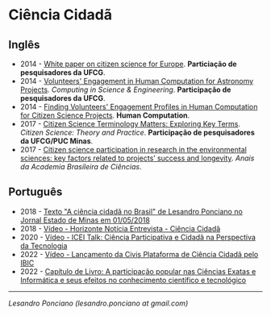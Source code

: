 # Ciência Cidadã #

## Inglês

* 2014 - [White paper on citizen science for Europe](https://ec.europa.eu/futurium/en/system/files/ged/socientize_white_paper_on_citizen_science.pdf). __Particiação de pesquisadores da UFCG__.
* 2014 - [Volunteers' Engagement in Human Computation for Astronomy Projects](https://ieeexplore.ieee.org/document/6728933). *Computing in Science & Engineering*. __Participação de pesquisadores da UFCG__.
* 2014 - [Finding Volunteers' Engagement Profiles in Human Computation for Citizen Science Projects](https://arxiv.org/abs/1501.02134). __Human Computation__.
* 2017 - [Citizen Science Terminology Matters: Exploring Key Terms](https://theoryandpractice.citizenscienceassociation.org/articles/10.5334/cstp.96/). *Citizen Science: Theory and Practice*. __Participação de pesquisadores da UFCG/PUC Minas__.
* 2017 - [Citizen science participation in research in the environmental sciences: key factors related to projects’ success and longevity](http://www.scielo.br/scielo.php?script=sci_pdf&pid=S0001-37652017000502229). *Anais da Academia Brasileira de Ciências*.


## Português

* 2018 - [Texto "A ciência cidadã no Brasil" de Lesandro Ponciano no Jornal Estado de Minas em 01/05/2018](https://www.researchgate.net/publication/338224938_A_ciencia_cidada_no_Brasil)
* 2018 - [Vídeo - Horizonte Notícia Entrevista - Ciência Cidadã](https://www.youtube.com/watch?v=SVMZ7IAZl04)
* 2020 - [Vídeo - ICEI Talk: Ciência Participativa e Cidadã na Perspectiva da Tecnologia](https://www.youtube.com/watch?v=efPpGPp8Jtk)
* 2022 - [Vídeo - Lançamento da Civis Plataforma de Ciência Cidadã pelo IBIC](https://www.youtube.com/watch?v=_nPqmcq0gos)
* 2022 - [Capítulo de Livro: A participação popular nas Ciências Exatas e Informática e seus efeitos no conhecimento científico e tecnológico](https://lesandrop.github.io/site/papers/LesandroPonciano-EbookPUCMinas-Cap%C3%ADtulo21-2022.pdf)

---

_Lesandro Ponciano (lesandro.ponciano at gmail.com)_
